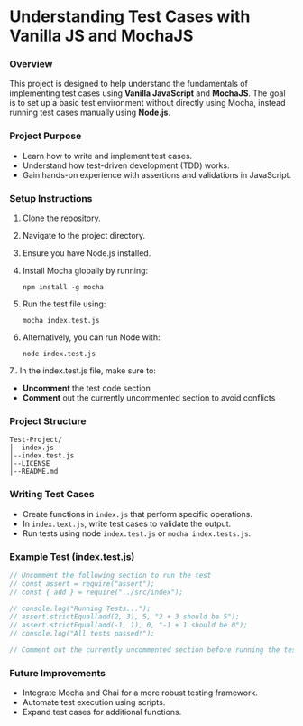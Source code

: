 # Understanding Test Cases with Vanilla JS and MochaJS

### Overview

This project is designed to help understand the fundamentals of implementing test cases using **Vanilla JavaScript** and **MochaJS**. The goal is to set up a basic test environment without directly using Mocha, instead running test cases manually using **Node.js**.

### Project Purpose

- Learn how to write and implement test cases.
- Understand how test-driven development (TDD) works.
- Gain hands-on experience with assertions and validations in JavaScript.

### Setup Instructions

1. Clone the repository.
2. Navigate to the project directory.
3. Ensure you have Node.js installed.
4. Install Mocha globally by running:

   `npm install -g mocha `

5. Run the test file using:

   `mocha index.test.js`

6. Alternatively, you can run Node with:

   `node index.test.js`

7.. In the index.test.js file, make sure to:

- **Uncomment** the test code section
- **Comment** out the currently uncommented section to avoid conflicts

### Project Structure

```
Test-Project/
│--index.js
│--index.test.js
│--LICENSE
│--README.md
```

### Writing Test Cases

- Create functions in `index.js` that perform specific operations.
- In `index.text.js`, write test cases to validate the output.
- Run tests using node `index.test.js` or `mocha index.tests.js`.

### Example Test (index.test.js)

```js
// Uncomment the following section to run the test
// const assert = require("assert");
// const { add } = require("../src/index");

// console.log("Running Tests...");
// assert.strictEqual(add(2, 3), 5, "2 + 3 should be 5");
// assert.strictEqual(add(-1, 1), 0, "-1 + 1 should be 0");
// console.log("All tests passed!");

// Comment out the currently uncommented section before running the test
```
### Future Improvements
- Integrate Mocha and Chai for a more robust testing framework.
- Automate test execution using scripts.
- Expand test cases for additional functions.